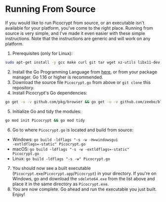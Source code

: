 # Running From Source
If you would like to run Picocrypt from source, or an executable isn't available for your platform, you've come to the right place. Running from source is very simple, and I've made it even easier with these simple instructions. Note that the instructions are generic and will work on any platform.

1. Prerequisites (only for Linux):
```bash
sudo apt-get install -y gcc make curl git tar wget xz-utils libx11-dev libxcursor-dev libxrandr-dev libxinerama-dev libxi-dev libgl1-mesa-dev libxxf86vm-dev libgtk-3-dev xdg-utils && sudo apt-get install -y libglx-dev || echo "" && sudo apt-get install -y xclip || sudo apt-get install xsel
```
2. Install the Go Programming Language from <a href="https://golang.org/dl">here</a>, or from your package manager. Go 1.16 or higher is recommended.
3. Download the source file `Picocrypt.go` from above or `git clone` this repository.
4. Install Picocrypt's Go dependencies:
```bash
go get -u -v github.com/pkg/browser && go get -u -v github.com/zeebo/blake3 && go get -u -v golang.org/x/crypto/sha3 && go get -u -v golang.org/x/crypto/argon2 && go get -u -v github.com/AllenDang/giu && go get -u -v github.com/OpenDiablo2/dialog && go get -u -v golang.org/x/crypto/blake2b && go get -u -v golang.org/x/crypto/blake2s && go get -u -v github.com/atotto/clipboard && go get -u -v github.com/klauspost/reedsolomon && go get -u -v golang.org/x/crypto/chacha20poly1305 && go get -u -v github.com/HACKERALERT/Picocypher/monocypher
```
5. Initialize Go and tidy the modules:
```bash
go mod init Picocrypt && go mod tidy
```
6. Go to where `Picocrypt.go` is located and build from source:
- Windows: <code>go build -ldflags "-s -w -H=windowsgui -extldflags=-static" Picocrypt.go</code>
- macOS: <code>go build -ldflags "-s -w -extldflags=-static" Picocrypt.go</code>
- Linux: <code>go build -ldflags "-s -w" Picocrypt.go</code>

7. You should now see a built executable (`Picocrypt.exe`/`Picocrypt.app`/`Picocrypt`) in your directory. If you're on Windows, go and download the `sdelete64.exe` from the list above and place it in the same directory as `Picocrypt.exe`.
8. You are now complete. Go ahead and run the executable you just built. Enjoy!

